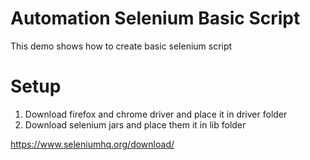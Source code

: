 Automation Selenium Basic Script
=====

This demo shows how to create basic selenium script



**Setup**
=====

1. Download firefox and chrome driver and place it in driver folder
2. Download selenium jars and place them it in lib folder

https://www.seleniumhq.org/download/
